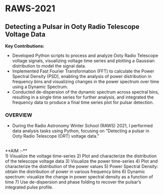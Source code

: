 # RAWS-2021
## Detecting a Pulsar in Ooty Radio Telescope Voltage Data
**Key Contributions:**
- Developed Python scripts to process and analyze Ooty Radio Telescope voltage signals, visualizing voltage time series and plotting a Gaussian distribution to model the signal data.
- Implemented Fast Fourier Transformation (FFT) to calculate the Power Spectral Density (PSD), enabling the analysis of power distribution in frequency bins and visualizing changes in the power spectrum over time using a Dynamic Spectrum.
- Conducted de-dispersion of the dynamic spectrum across spectral bins, resulting in a single time series for further analysis, and integrated the frequency data to produce a final time series plot for pulsar detection.
### OVERVIEW
- During the Radio Astronomy Winter School (RAWS) 2021, I performed data analysis tasks using
Python, focusing on ”Detecting a pulsar in Ooty Radio Telescope (ORT) voltage data.”
<br/>
**AIM :-**
<br/>
1) Visualize the voltage time-series
2) Plot and characterize the distribution of the telescope voltage data
3) Visualize the power time-series
4) Plot and characterize the distribution of the power values
5) Power Spectral Density: obtain the distribution of power in various frequency bins
6) Dynamic spectrum: visualize the change in power spectral density as a function of time
7) Use de-dispersion and phase folding to recover the pulsar’s integrated pulse profile.
